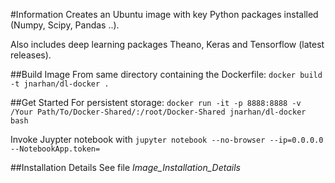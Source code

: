 #Information
Creates an Ubuntu image with key Python packages installed (Numpy, Scipy, Pandas ..). 

Also includes deep learning packages Theano, Keras and Tensorflow (latest releases).

##Build Image
From same directory containing the Dockerfile:
```docker build -t jnarhan/dl-docker .```

##Get Started
For persistent storage:
```docker run -it -p 8888:8888 -v /Your Path/To/Docker-Shared/:/root/Docker-Shared jnarhan/dl-docker bash```

Invoke Juypter notebook with
```jupyter notebook --no-browser --ip=0.0.0.0 --NotebookApp.token=```

##Installation Details
See file *Image\_Installation\_Details*